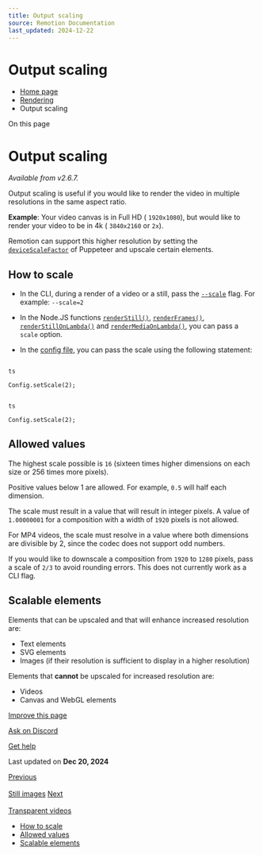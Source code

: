 ```yaml
---
title: Output scaling
source: Remotion Documentation
last_updated: 2024-12-22
---
```


# Output scaling

- [Home page](/)
- [Rendering](/docs/render)
- Output scaling

On this page

# Output scaling

_Available from v2.6.7._

Output scaling is useful if you would like to render the video in multiple resolutions in the same aspect ratio.

**Example**: Your video canvas is in Full HD ( `1920x1080`), but would like to render your video to be in 4k ( `3840x2160` or `2x`).

Remotion can support this higher resolution by setting the [`deviceScaleFactor`](https://puppeteer.github.io/puppeteer/docs/puppeteer.viewport.devicescalefactor) of Puppeteer and upscale certain elements.

## How to scale [​](\#how-to-scale "Direct link to How to scale")

- In the CLI, during a render of a video or a still, pass the [`--scale`](/docs/cli/render#--scale) flag. For example: `--scale=2`

- In the Node.JS functions [`renderStill()`](/docs/renderer/render-still#scale), [`renderFrames()`](/docs/renderer/render-frames#scale), [`renderStillOnLambda()`](/docs/lambda/renderstillonlambda) and [`renderMediaOnLambda()`](/docs/lambda/rendermediaonlambda), you can pass a `scale` option.

- In the [config file](/docs/config), you can pass the scale using the following statement:



```

ts

Config.setScale(2);
```


```

ts

Config.setScale(2);
```

## Allowed values [​](\#allowed-values "Direct link to Allowed values")

The highest scale possible is `16` (sixteen times higher dimensions on each size or 256 times more pixels).

Positive values below 1 are allowed. For example, `0.5` will half each dimension.

The scale must result in a value that will result in integer pixels. A value of `1.00000001` for a composition with a width of `1920` pixels is not allowed.

For MP4 videos, the scale must resolve in a value where both dimensions are divisible by 2, since the codec does not support odd numbers.

If you would like to downscale a composition from `1920` to `1280` pixels, pass a scale of `2/3` to avoid rounding errors. This does not currently work as a CLI flag.

## Scalable elements [​](\#scalable-elements "Direct link to Scalable elements")

Elements that can be upscaled and that will enhance increased resolution are:

- Text elements
- SVG elements
- Images (if their resolution is sufficient to display in a higher resolution)

Elements that **cannot** be upscaled for increased resolution are:

- Videos
- Canvas and WebGL elements

[Improve this page](https://github.com/remotion-dev/remotion/edit/main/packages/docs/docs/scaling.mdx)

[Ask on Discord](https://remotion.dev/discord)

[Get help](/docs/get-help)

Last updated on **Dec 20, 2024**

[Previous\
\
Still images](/docs/stills) [Next\
\
Transparent videos](/docs/transparent-videos)

- [How to scale](#how-to-scale)
- [Allowed values](#allowed-values)
- [Scalable elements](#scalable-elements)
